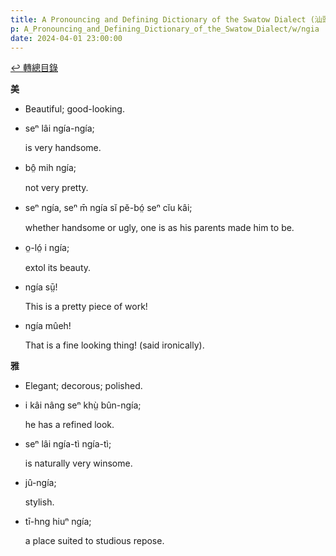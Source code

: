 ```yaml
---
title: A Pronouncing and Defining Dictionary of the Swatow Dialect (汕頭方言音義字典) / ngia
p: A_Pronouncing_and_Defining_Dictionary_of_the_Swatow_Dialect/w/ngia
date: 2024-04-01 23:00:00
---
```


[↩️ 轉總目錄](/A_Pronouncing_and_Defining_Dictionary_of_the_Swatow_Dialect)


**美**
- Beautiful; good-looking.

- seⁿ lâi ngía-ngía;

  is very handsome.

- bô̤ mih ngía;

  not very pretty.

- seⁿ ngía, seⁿ m̄ ngía sĭ pĕ-bó̤ seⁿ cĭu kâi;

  whether handsome or ugly, one is as his parents made him to be.

- o̤-ló̤ i ngía;

  extol its beauty.

- ngía sṳ̄!

  This is a pretty piece of work!

- ngía mûeh!

  That is a fine looking thing! (said ironically).

**雅**
- Elegant; decorous; polished.

- i kâi nâng seⁿ khṳ̀ bûn-ngía;

  he has a refined look.

- seⁿ lâi ngía-tì ngía-tì;

  is naturally very winsome.

- jû-ngía;

  stylish.

- tī-hng hiuⁿ ngía;

  a place suited to studious repose.